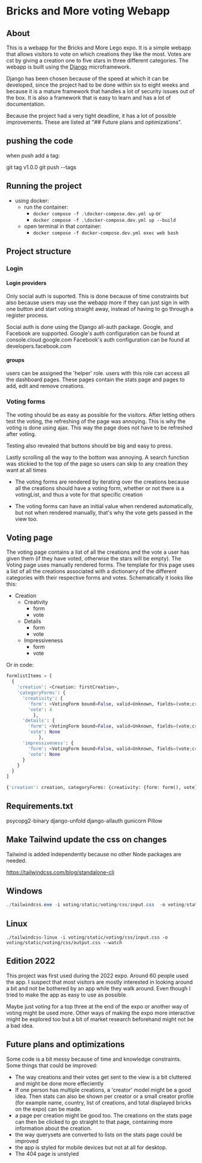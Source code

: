 # Bricks and More voting Webapp

## About

This is a webapp for the Bricks and More Lego expo. It is a simple webapp that allows visitors to vote on which creations they like the most. Votes are cst by giving a creation one to five stars in three different categories. The webapp is built using the [Django](https://www.djangoproject.com/) microframework.

Django has been chosen because of the speed at which it can be developed, since the project had to be done within six to eight weeks and because it is a mature framework that handles a lot of security issues out of the box. It is also a framework that is easy to learn and has a lot of documentation.

Because the project had a very tight deadline, it has a lot of possible improvements. These are listed at "## Future plans and optimizations".

## pushing the code

when push add a tag:

git tag v1.0.0
git push --tags

## Running the project

- using docker:
  - run the container:
    - ```docker compose -f .\docker-compose.dev.yml up```
    or
    - ```docker compose -f .\docker-compose.dev.yml up --build```
  - open terminal in that container:
    - ```docker compose -f docker-compose.dev.yml exec web bash```

## Project structure

### Login

#### Login providers

Only social auth is suported. This is done because of time constraints but also because users may use the webapp more if they can just sign in with one button and start voting straight away, instead of having to go through a register process.

Social auth is done using the Django all-auth package. Google, and Facebook are supported.
Google's auth configuration can be found at console.cloud.google.com
Facebook's auth configuration can be found at developers.facebook.com

#### groups

users can be assigned the 'helper' role. users with this role can access all the dashboard pages. These pages contain the stats page and pages to add, edit and remove creations.

### Voting forms

The voting should be as easy as possible for the visitors. After letting others test the voting, the refreshing of the page was annoying. This is why the voting is done using ajax. This way the page does not have to be refreshed after voting.

Testing also revealed that buttons should be big and easy to press.

Lastly scrolling all the way to the bottom was annoying. A search function was stickied to the top of the page so users can skip to any creation they want at all times

- The voting forms are rendered by iterating over the creations because all the creations should have a voting form, whether or not there is a votingList, and thus a vote for that specific creation

- The voting forms can have an initial value when rendered automatically, but not when rendered manually, that's why the vote gets passed in the view too.

## Voting page

The voting page contains a list of all the creations and the vote a user has given them (if they have voted, otherwise the stars will be empty). The Voting page uses manually rendered forms. The template for this page uses a list of all the creations associated with a dictionarry of the different categories with their respective forms and votes. Schematically it looks like this:

- Creation
  - Creativity
    - form
    - vote
  - Details
    - form
    - vote
  - Impressiveness
    - form
    - vote

Or in code:

```python
formlistItems = [
  {
    'creation': <Creation: firstCreation>, 
    'categoryForms': {
      'creativity': {
        'form': <VotingForm bound=False, valid=Unknown, fields=(vote;creationId;category)>,
        'vote': 4
          },
      'details': {
        'form': <VotingForm bound=False, valid=Unknown, fields=(vote;creationId;category)>,
        'vote': None
            },
      'impressiveness': {
        'form': <VotingForm bound=False, valid=Unknown, fields=(vote;creationId;category)>,
        'vote': None
      }
    }
  }
]     
```

```python
{'creation': creation, categoryForms: {creativity: {form: form(), vote}, uniqueness: {form: form(), vote: vote}, impressiveness: {form: form(), vote: vote}
```

## Requirements.txt

psycopg2-binary
django-unfold
django-allauth
gunicorn
Pillow

## Make Tailwind update the css on changes

Tailwind is added independently because no other Node packages are needed.

<https://tailwindcss.com/blog/standalone-cli>

## Windows

 ```ps1
./tailwindcss.exe -i voting/static/voting/css/input.css  -o voting/static/voting/css/output.css --watch
 ```

## Linux

 ```shell
./tailwindcss-linux -i voting/static/voting/css/input.css -o voting/static/voting/css/output.css --watch
 ```

## Edition 2022

This project was first used during the 2022 expo. Around 60 people used the app. I suspect that most visitors are mostly interested in looking around a bit and not be bothered by an app while they walk around. Even though I tried to make the app as easy to use as possible.

Maybe just voting for a top three at the end of the expo or another way of voting might be used more. Other ways of making the expo more interactive might be explored too but a bit of market research beforehand might not be a bad idea.

## Future plans and optimizations

Some code is a bit messy because of time and knowledge constraints. Some things that could be improved:

- The way creations and their votes get sent to the view is a bit cluttered and might be done more effeciently
- If one person has multiple creations, a 'creator' model might be a good idea. Then stats can also be shown per creator or a small creator profile (for example name, country, list of creations, and total displayed bricks on the expo) can be made.
- a page per creation might be good too. The creations on the stats page can then be clicked to go straight to that page, containing more information about the creation.
- the way querysets are converted to lists on the stats page could be improved
- the app is styled for mobile devices but not at all for desktop.
- The 404 page is unstyled
